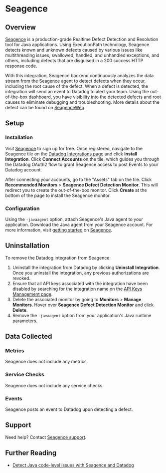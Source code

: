 # Seagence

## Overview

[Seagence][1] is a production-grade Realtime Defect Detection and Resolution tool for Java applications. Using ExecutionPath technology, Seagence detects known and unknown defects caused by various issues like multithreading issues, swallowed, handled, and unhandled exceptions, and others, including defects that are disguised in a 200 success HTTP response code.

With this integration, Seagence backend continuously analyzes the data stream from the Seagence agent to detect defects when they occur, including the root cause of the defect. When a defect is detected, the integration will send an event to Datadog to alert your team. Using the out-of-the-box dashboard, you have visibility into the detected defects and root causes to eliminate debugging and troubleshooting. More details about the defect can be found on [SeagenceWeb][2].

## Setup

### Installation

Visit [Seagence][1] to sign up for free. Once registered, navigate to the Seagence tile on the [Datadog Integrations page][5] and click **Install Integration**. Click **Connect Accounts** on the tile, which guides you through the Datadog OAuth2 flow to grant Seagence access to post Events to your Datadog account.

After connecting your accounts, go to the "Assets" tab on the tile. Click **Recommended Monitors** > **Seagence Defect Detection Monitor**. This will redirect you to create the out-of-the-box monitor. Click **Create** at the bottom of the page to install the Seagence monitor.

### Configuration

Using the `-javaagent` option, attach Seagence's Java agent to your application. Download the Java agent from your Seagence account. For more information, visit [getting started][3] on [Seagence][1].

## Uninstallation

To remove the Datadog integration from Seagence:
1. Uninstall the integration from Datadog by clicking **Uninstall Integration**. Once you uninstall the integration, any previous authorizations are revoked.
2. Ensure that all API keys associated with the integration have been disabled by searching for the integration name on the [API Keys Management page][6].
3. Delete the associated monitor by going to **Monitors** > **Manage Monitors**. Hover over **Seagence Defect Detection Monitor** and click **Delete**.
4. Remove the `-javaagent` option from your application's Java runtime parameters.


## Data Collected

### Metrics

Seagence does not include any metrics.

### Service Checks

Seagence does not include any service checks.

### Events

Seagence posts an event to Datadog upon detecting a defect.

## Support

Need help? Contact [Seagence support][4].

## Further Reading

- [Detect Java code-level issues with Seagence and Datadog][7]

[1]: https://www.seagence.com
[2]: https://app.seagence.com/SeagenceWeb/
[3]: https://seagence.com/product/getting-started/
[4]: mailto:support@seagence.com
[5]: https://app.datadoghq.com/integrations/seagence
[6]: https://app.datadoghq.com/organization-settings/api-keys?filter=Seagence
[7]: https://www.datadoghq.com/blog/seagence-datadog-marketplace/
